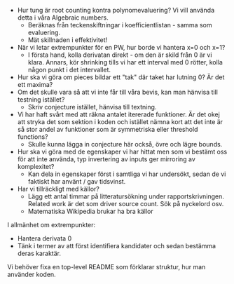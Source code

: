 - Hur tung är root counting kontra polynomevaluering? Vi vill använda detta i våra Algebraic numbers.
	- Beräknas från teckenskiftningar i koefficientlistan - samma som evaluering.
	- Mät skillnaden i effektivitet!
- När vi letar extrempunkter för en PW, hur borde vi hantera x=0 och x=1?
	- I första hand, kolla derivatan direkt - om den är skild från 0 är vi klara. Annars, kör shrinking tills vi har ett interval med 0 rötter, kolla någon punkt i det intervallet.
- Hur ska vi göra om pieces bildar ett "tak" där taket har lutning 0? Är det ett maxima?
- Om det skulle vara så att vi inte får till våra bevis, kan man hänvisa till testning istället?
	- Skriv conjecture istället, hänvisa till textning.
- Vi har haft svårt med att räkna antalet itererade funktioner. Är det okej att stryka det som sektion i koden och istället nämna kort att det inte är så stor andel av funktioner som är symmetriska eller threshold functions?
	- Skulle kunna lägga in conjecture här också, övre och lägre bounds.
- Hur ska vi göra med de egenskaper vi har hittat men som vi bestämt oss för att inte använda, typ invertering av inputs ger mirroring av komplexitet?
	- Kan dela in egenskaper först i samtliga vi har undersökt, sedan de vi faktiskt har använt / gav tidsvinst.
- Har vi tillräckligt med källor?
	- Lägg ett antal timmar på litteratursökning under rapportskrivningen. Related work är det som driver source count. Sök på nyckelord osv.
	- Matematiska Wikipedia brukar ha bra källor

I allmänhet om extrempunkter:
- Hantera derivata 0
- Tänk i termer av att först identifiera kandidater och sedan bestämma deras karaktär.



Vi behöver fixa en top-level README som förklarar struktur, hur man använder koden.